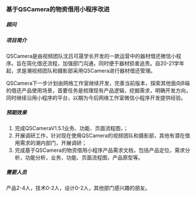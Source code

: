 ### 基于QSCamera的物资借用小程序改进

##### 顾问



##### 项目简介

QSCamera是由视频团队沈吕可晟学长开发的一款运营中的器材借还微信小程序。旨在简化借还流程，加强部门沟通，同时便于器材损害追责。自20-21学年起，求是潮视频团队和摄影部采用QSCamera进行器材借还管理。

QSCamera下一步计划由网络工作室继续开发，完善当前版本，探索其他面向B端的借还产品使用场景，首要任务是梳理现有产品逻辑，挖掘需求，明确开发方向，同时继续沿用小程序的平台，以期为今后网络工作室微信小程序开发提供经验。

##### 预期效果

1. 完成QSCameraV1.5.1业务、功能、页面流程图，；
2. 开展调研工作，针对现在使用QSCamera的视频团队和摄影部，其他有潜在借用需求的潮内部门，开展调研；
3. 完成基于QSCamera的物资借用小程序产品需求文档，包括产品定位，需求分析，功能分析，业务、功能、页面流程图，产品原型等。

##### 需要人员

产品2-4人，技术0-2人，设计0-2人，其他部门感兴趣的朋友。



